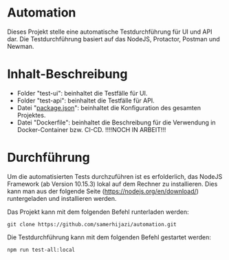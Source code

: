 # Automation

Dieses Projekt stelle eine automatische Testdurchführung für UI und API dar. Die Testdurchführung basiert auf das NodeJS, Protactor, Postman und Newman.

# Inhalt-Beschreibung

* Folder "test-ui": beinhaltet die Testfälle für UI.
* Folder "test-api": beinhaltet die Testfälle für API.
* Datei "[package.json](https://github.com/samerhijazi/automation/blob/master/package.json)": beinhaltet die Konfiguration des gesamten Projektes.
* Datei "Dockerfile": beinhaltet die Beschreibung für die Verwendung in Docker-Container bzw. CI-CD. !!!!NOCH IN ARBEIT!!!

# Durchführung

Um die automatisierten Tests durchzuführen ist es erfolderlich, das NodeJS Framework (ab Version 10.15.3) lokal auf dem Rechner zu installieren. Dies kann man aus der folgende Seite (<https://nodejs.org/en/download/>) runtergeladen und installieren werden.

Das Projekt kann mit dem folgenden Befehl runterladen werden:

```
git clone https://github.com/samerhijazi/automation.git
```

Die Testdurchführung kann mit dem folgenden Befehl gestartet werden:

```
npm run test-all:local
```
